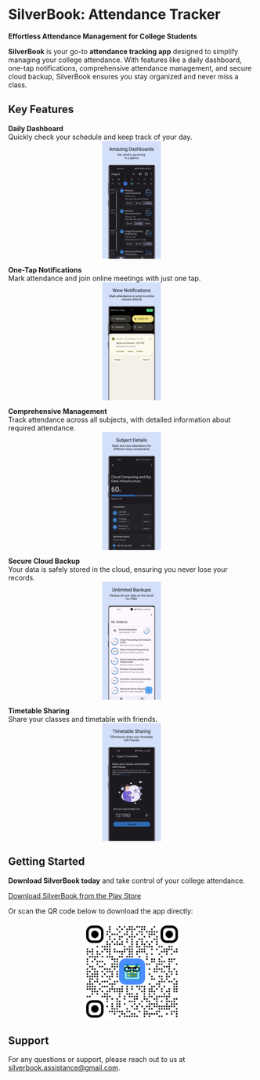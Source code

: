 # SilverBook: Attendance Tracker

**Effortless Attendance Management for College Students**

**SilverBook** is your go-to **attendance tracking app** designed to simplify managing your college attendance. With features like a daily dashboard, one-tap notifications, comprehensive attendance management, and secure cloud backup, SilverBook ensures you stay organized and never miss a class.

## Key Features

**Daily Dashboard**  
Quickly check your schedule and keep track of your day.  
<img src="assets/screenshots/amazing_dashboards.png" width="120" height="auto" alt="Daily Dashboard" style="display: block; margin: auto;">

**One-Tap Notifications**  
Mark attendance and join online meetings with just one tap.  
<img src="assets/screenshots/wow_notifications.png" width="120" height="auto" alt="One-Tap Notifications" style="display: block; margin: auto;">

**Comprehensive Management**  
Track attendance across all subjects, with detailed information about required attendance.  
<img src="assets/screenshots/subject_details.png" width="120" height="auto" alt="Comprehensive Management" style="display: block; margin: auto;">

**Secure Cloud Backup**  
Your data is safely stored in the cloud, ensuring you never lose your records.  
<img src="assets/screenshots/unlimited_backups.png" width="120" height="auto" alt="Secure Cloud Backup" style="display: block; margin: auto;">

**Timetable Sharing**  
Share your classes and timetable with friends.  
<img src="assets/screenshots/timetable_sharing.png" width="120" height="auto" alt="Timetable Sharing" style="display: block; margin: auto;">

## Getting Started

**Download SilverBook today** and take control of your college attendance.

[Download SilverBook from the Play Store](https://play.google.com/store/apps/details?id=com.kinshuu.silverbook)

Or scan the QR code below to download the app directly:

<img src="assets/silverbook_google_play_qr.png" width="200" height="auto" alt="QR Code for SilverBook" style="display: block; margin: auto;">

## Support

For any questions or support, please reach out to us at [silverbook.assistance@gmail.com](mailto:silverbook.assistance@gmail.com).

